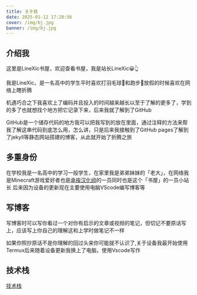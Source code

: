 ```yaml
---
title: 关于我
date: 2025-01-12 17:28:56
cover: /img/bj.jpg
banner: /img/bj.jpg
---
```


## 介绍我

这里是LineXic书屋，欢迎查看书屋，我是站长LineXic😀👆

我是LineXic，是一名高中的学生平时喜欢打羽毛球🏸和跑步🏃放假的时候喜欢在网络上瞎折腾

机遇巧合之下我喜欢上了编码并且投入的时间越来越长以至于了解的更多了，学到的多了也就想找个地方把它记录下来，后来我就了解到了GitHub

GitHub是一个储存代码的地方我可以把我写到的放在里面，通过注释的方法来帮我了解这串代码到底怎么用，怎么讲，只是后来我接触到了GitHub pages了解到了jekyll等静态网站搭建的博客，从此就开始了折腾之旅

## 多重身份

在学校我是一名高中的学习一般学生，在家里我是弟弟妹妹的「老大」，在网络我是Minecraft游戏爱好者也是[承挨汉化组](https://blog.chengai77a6b.top/)的一员同时也是这个「书屋」的一员小站长
后来因为设备的更新现在主要使用电脑VScode编写博客等

## 写博客

写博客时可以写你看过一个对你有启示的文章或视频的笔记，但切记不要原话写上，应该写上你自己的理解这和上学时做笔记不一样

如果你照抄原话不是你理解的回过头来你可能就不认识了,关于设备我最开始使用Termux后来随着设备更新我换上了电脑，使用Vscode写作

## 技术栈

[技术栈](https://camo.githubusercontent.com/e024ad2234b19775660cb4c1cfe0504b27bc3ccef3c9dba8b934878a6fed4998/68747470733a2f2f736b696c6c69636f6e732e6465762f69636f6e733f693d7675652c68746d6c2c6373732c6a732c6e6f64656a732c6e706d2c706e706d2c636c6f7564666c6172652c76657263656c2c617374726f2c7461696c77696e642c6769742c6769746875622c706f7765727368656c6c2c7673636f6465267065726c696e653d35)
